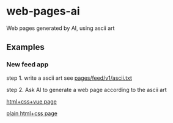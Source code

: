 # web-pages-ai
Web pages generated by AI, using ascii art

## Examples
### New feed app
step 1. write a ascii art
see [pages/feed/v1/ascii.txt](pages/feed/v1/ascii.txt)

step 2. Ask AI to generate a web page according to the ascii art

[html+css+vue page](https://seeflood.github.io/feed/v2/)

[plain html+css page](https://seeflood.github.io/feed/v1/)




